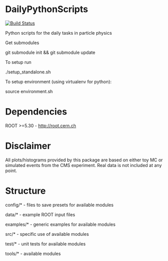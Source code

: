 DailyPythonScripts
==================
[![Build Status](https://www.travis-ci.org/kreczko/DailyPythonScripts.png?branch=master)](https://www.travis-ci.org/kreczko/DailyPythonScripts)

Python scripts for the daily tasks in particle physics

Get submodules

git submodule init && git submodule update

To setup run

./setup_standalone.sh

To setup environment (using virtualenv for python):

source environment.sh

Dependencies
==================
ROOT >=5.30 - http://root.cern.ch

Disclaimer
==================
All plots/histograms provided by this package are based on either toy MC or simulated events from the CMS experiment.
Real data is not included at any point.

Structure
==================
config/* - files to save presets for available modules

data/* - example ROOT input files

examples/* - generic examples for available modules

src/* - specific use of available modules

test/* - unit tests for available modules

tools/* - available modules
